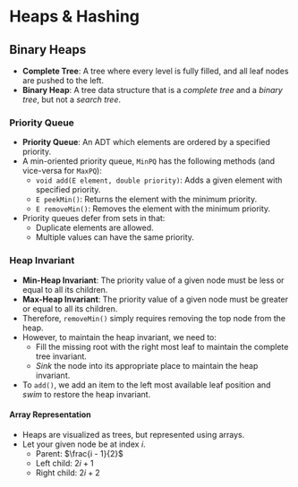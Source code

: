# Heaps & Hashing

## Binary Heaps

- **Complete Tree**: A tree where every level is fully filled, and all leaf nodes are pushed to the left.
- **Binary Heap**: A tree data structure that is a *complete tree* and a *binary tree*, but not a *search tree*.

### Priority Queue

- **Priority Queue**: An ADT which elements are ordered by a specified priority.
- A min-oriented priority queue, `MinPQ` has the following methods (and vice-versa for `MaxPQ`):
  - `void add(E element, double priority)`: Adds a given element with specified priority.
  - `E peekMin()`: Returns the element with the minimum priority.
  - `E removeMin()`: Removes the element with the minimum priority.
- Priority queues defer from sets in that:
  - Duplicate elements are allowed.
  - Multiple values can have the same priority.

### Heap Invariant

- **Min-Heap Invariant**: The priority value of a given node must be less or equal to all its children.
- **Max-Heap Invariant**: The priority value of a given node must be greater or equal to all its children.
- Therefore, `removeMin()` simply requires removing the top node from the heap.
- However, to maintain the heap invariant, we need to:
  - Fill the missing root with the right most leaf to maintain the complete tree invariant.
  - *Sink* the node into its appropriate place to maintain the heap invariant.
- To `add()`, we add an item to the left most available leaf position and *swim* to restore the heap invariant.

#### Array Representation

- Heaps are visualized as trees, but represented using arrays.
- Let your given node be at index $i$.
  - Parent: $\frac{i - 1}{2}$
  - Left child: $2i + 1$
  - Right child: $2i + 2$
